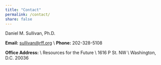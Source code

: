 ```yaml
---
title: "Contact"
permalink: /contact/
share: false
---
```


Daniel M. Sullivan, Ph.D.

**Email:** sullivan@rff.org \\
**Phone:** 202-328-5108

**Office Address:** \\
Resources for the Future \\
1616 P St. NW \\
Washington, D.C. 20036
